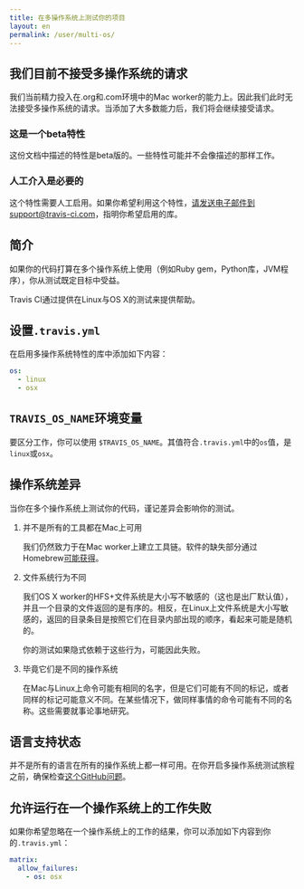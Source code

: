 ```yaml
---
title: 在多操作系统上测试你的项目
layout: en
permalink: /user/multi-os/
---
```


## 我们目前不接受多操作系统的请求

我们当前精力投入在.org和.com环境中的Mac worker的能力上。因此我们此时无法接受多操作系统的请求。当添加了大多数能力后，我们将会继续接受请求。

### 这是一个beta特性

这份文档中描述的特性是beta版的。一些特性可能并不会像描述的那样工作。

### 人工介入是必要的

这个特性需要人工启用。如果你希望利用这个特性，请发送电子邮件到support@travis-ci.com，指明你希望启用的库。

## 简介

如果你的代码打算在多个操作系统上使用（例如Ruby gem，Python库，JVM程序），你从测试既定目标中受益。

Travis CI通过提供在Linux与OS X的测试来提供帮助。

## 设置`.travis.yml`

在启用多操作系统特性的库中添加如下内容：

```yaml
os:
  - linux
  - osx
```

## `TRAVIS_OS_NAME`环境变量

要区分工作，你可以使用 `$TRAVIS_OS_NAME`。其值符合`.travis.yml`中的`os`值，是`linux`或`osx`。

## 操作系统差异

当你在多个操作系统上测试你的代码，谨记差异会影响你的测试。

1. 并不是所有的工具都在Mac上可用

	我们仍然致力于在Mac worker上建立工具链。软件的缺失部分通过Homebrew[可能获得](http://braumeister.org/)。

1. 文件系统行为不同

	我们OS X worker的HFS+文件系统是大小写不敏感的（这也是出厂默认值），并且一个目录的文件返回的是有序的。相反，在Linux上文件系统是大小写敏感的，返回的目录条目是按照它们在目录内部出现的顺序，看起来可能是随机的。

	你的测试如果隐式依赖于这些行为，可能因此失败。

1. 毕竟它们是不同的操作系统

	在Mac与Linux上命令可能有相同的名字，但是它们可能有不同的标记，或者同样的标记可能意义不同。在某些情况下，做同样事情的命令可能有不同的名称。这些需要就事论事地研究。

## 语言支持状态

并不是所有的语言在所有的操作系统上都一样可用。在你开启多操作系统测试旅程之前，确保检查[这个GitHub问题](https://github.com/travis-ci/travis-ci/issues/2320)。

## 允许运行在一个操作系统上的工作失败

如果你希望忽略在一个操作系统上的工作的结果，你可以添加如下内容到你的`.travis.yml`：

```yaml
matrix:
  allow_failures:
    - os: osx
```
